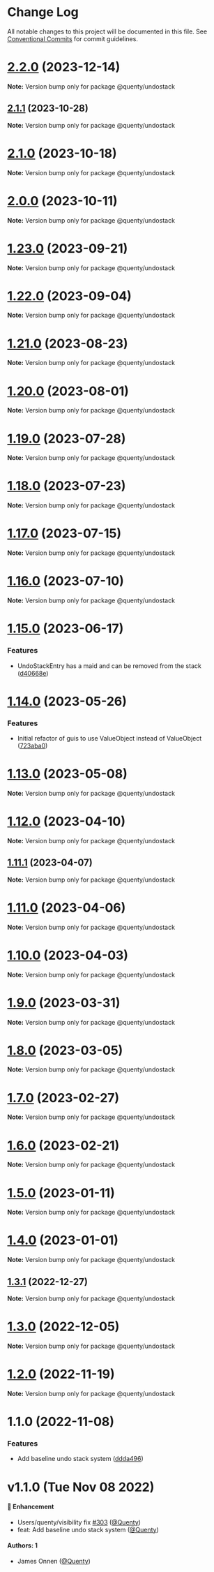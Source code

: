 # Change Log

All notable changes to this project will be documented in this file.
See [Conventional Commits](https://conventionalcommits.org) for commit guidelines.

# [2.2.0](https://github.com/Quenty/NevermoreEngine/compare/@quenty/undostack@2.1.1...@quenty/undostack@2.2.0) (2023-12-14)

**Note:** Version bump only for package @quenty/undostack





## [2.1.1](https://github.com/Quenty/NevermoreEngine/compare/@quenty/undostack@2.1.0...@quenty/undostack@2.1.1) (2023-10-28)

**Note:** Version bump only for package @quenty/undostack





# [2.1.0](https://github.com/Quenty/NevermoreEngine/compare/@quenty/undostack@2.0.0...@quenty/undostack@2.1.0) (2023-10-18)

**Note:** Version bump only for package @quenty/undostack





# [2.0.0](https://github.com/Quenty/NevermoreEngine/compare/@quenty/undostack@1.23.0...@quenty/undostack@2.0.0) (2023-10-11)

**Note:** Version bump only for package @quenty/undostack





# [1.23.0](https://github.com/Quenty/NevermoreEngine/compare/@quenty/undostack@1.22.0...@quenty/undostack@1.23.0) (2023-09-21)

**Note:** Version bump only for package @quenty/undostack





# [1.22.0](https://github.com/Quenty/NevermoreEngine/compare/@quenty/undostack@1.21.0...@quenty/undostack@1.22.0) (2023-09-04)

**Note:** Version bump only for package @quenty/undostack





# [1.21.0](https://github.com/Quenty/NevermoreEngine/compare/@quenty/undostack@1.20.0...@quenty/undostack@1.21.0) (2023-08-23)

**Note:** Version bump only for package @quenty/undostack





# [1.20.0](https://github.com/Quenty/NevermoreEngine/compare/@quenty/undostack@1.19.0...@quenty/undostack@1.20.0) (2023-08-01)

**Note:** Version bump only for package @quenty/undostack





# [1.19.0](https://github.com/Quenty/NevermoreEngine/compare/@quenty/undostack@1.18.0...@quenty/undostack@1.19.0) (2023-07-28)

**Note:** Version bump only for package @quenty/undostack





# [1.18.0](https://github.com/Quenty/NevermoreEngine/compare/@quenty/undostack@1.17.0...@quenty/undostack@1.18.0) (2023-07-23)

**Note:** Version bump only for package @quenty/undostack





# [1.17.0](https://github.com/Quenty/NevermoreEngine/compare/@quenty/undostack@1.16.0...@quenty/undostack@1.17.0) (2023-07-15)

**Note:** Version bump only for package @quenty/undostack





# [1.16.0](https://github.com/Quenty/NevermoreEngine/compare/@quenty/undostack@1.15.0...@quenty/undostack@1.16.0) (2023-07-10)

**Note:** Version bump only for package @quenty/undostack





# [1.15.0](https://github.com/Quenty/NevermoreEngine/compare/@quenty/undostack@1.14.0...@quenty/undostack@1.15.0) (2023-06-17)


### Features

* UndoStackEntry has a maid and can be removed from the stack ([d40668e](https://github.com/Quenty/NevermoreEngine/commit/d40668e07dbd00fc9b816eb7070a1d90219f8e95))





# [1.14.0](https://github.com/Quenty/NevermoreEngine/compare/@quenty/undostack@1.13.0...@quenty/undostack@1.14.0) (2023-05-26)


### Features

* Initial refactor of guis to use ValueObject instead of ValueObject ([723aba0](https://github.com/Quenty/NevermoreEngine/commit/723aba0208cae7e06c9d8bf2d8f0092d042d70ea))





# [1.13.0](https://github.com/Quenty/NevermoreEngine/compare/@quenty/undostack@1.12.0...@quenty/undostack@1.13.0) (2023-05-08)

**Note:** Version bump only for package @quenty/undostack





# [1.12.0](https://github.com/Quenty/NevermoreEngine/compare/@quenty/undostack@1.11.1...@quenty/undostack@1.12.0) (2023-04-10)

**Note:** Version bump only for package @quenty/undostack





## [1.11.1](https://github.com/Quenty/NevermoreEngine/compare/@quenty/undostack@1.11.0...@quenty/undostack@1.11.1) (2023-04-07)

**Note:** Version bump only for package @quenty/undostack





# [1.11.0](https://github.com/Quenty/NevermoreEngine/compare/@quenty/undostack@1.10.0...@quenty/undostack@1.11.0) (2023-04-06)

**Note:** Version bump only for package @quenty/undostack





# [1.10.0](https://github.com/Quenty/NevermoreEngine/compare/@quenty/undostack@1.9.0...@quenty/undostack@1.10.0) (2023-04-03)

**Note:** Version bump only for package @quenty/undostack





# [1.9.0](https://github.com/Quenty/NevermoreEngine/compare/@quenty/undostack@1.8.0...@quenty/undostack@1.9.0) (2023-03-31)

**Note:** Version bump only for package @quenty/undostack





# [1.8.0](https://github.com/Quenty/NevermoreEngine/compare/@quenty/undostack@1.7.0...@quenty/undostack@1.8.0) (2023-03-05)

**Note:** Version bump only for package @quenty/undostack





# [1.7.0](https://github.com/Quenty/NevermoreEngine/compare/@quenty/undostack@1.6.0...@quenty/undostack@1.7.0) (2023-02-27)

**Note:** Version bump only for package @quenty/undostack





# [1.6.0](https://github.com/Quenty/NevermoreEngine/compare/@quenty/undostack@1.5.0...@quenty/undostack@1.6.0) (2023-02-21)

**Note:** Version bump only for package @quenty/undostack





# [1.5.0](https://github.com/Quenty/NevermoreEngine/compare/@quenty/undostack@1.4.0...@quenty/undostack@1.5.0) (2023-01-11)

**Note:** Version bump only for package @quenty/undostack





# [1.4.0](https://github.com/Quenty/NevermoreEngine/compare/@quenty/undostack@1.3.1...@quenty/undostack@1.4.0) (2023-01-01)

**Note:** Version bump only for package @quenty/undostack





## [1.3.1](https://github.com/Quenty/NevermoreEngine/compare/@quenty/undostack@1.3.0...@quenty/undostack@1.3.1) (2022-12-27)

**Note:** Version bump only for package @quenty/undostack





# [1.3.0](https://github.com/Quenty/NevermoreEngine/compare/@quenty/undostack@1.2.0...@quenty/undostack@1.3.0) (2022-12-05)

**Note:** Version bump only for package @quenty/undostack





# [1.2.0](https://github.com/Quenty/NevermoreEngine/compare/@quenty/undostack@1.1.0...@quenty/undostack@1.2.0) (2022-11-19)

**Note:** Version bump only for package @quenty/undostack





# 1.1.0 (2022-11-08)


### Features

* Add baseline undo stack system ([ddda496](https://github.com/Quenty/NevermoreEngine/commit/ddda496b12e0f492258e7a83e65d291f3cae337c))





# v1.1.0 (Tue Nov 08 2022)

#### 🚀 Enhancement

- Users/quenty/visibility fix [#303](https://github.com/Quenty/NevermoreEngine/pull/303) ([@Quenty](https://github.com/Quenty))
- feat: Add baseline undo stack system ([@Quenty](https://github.com/Quenty))

#### Authors: 1

- James Onnen ([@Quenty](https://github.com/Quenty))
